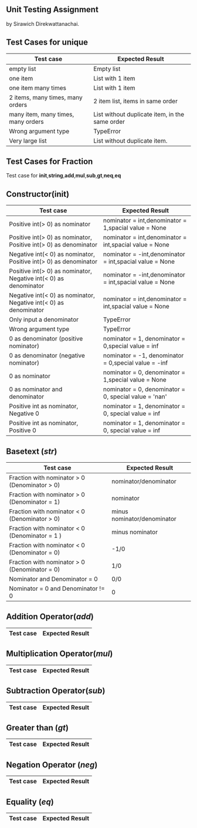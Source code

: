 ## Unit Testing Assignment

by Sirawich Direkwattanachai.


## Test Cases for unique

| Test case              |  Expected Result    |
|------------------------|---------------------|
| empty list             |  Empty list         |
| one item               |  List with 1 item   |
| one item many times    |  List with 1 item   |
| 2 items, many times, many orders | 2 item list, items in same order  |
| many item, many times, many orders | List without duplicate item, in the same order
| Wrong argument type    | TypeError|
| Very large list        | List without duplicate item.


## Test Cases for Fraction

Test case for __init__,__string__,__add__,__mul__,__sub__,__gt__,__neq__,__eq__

## Constructor(init)

| Test case              |  Expected Result    |
|------------------------|---------------------|
| Positive int(> 0) as nominator |nominator = int,denominator = 1,spacial value = None             |
| Positive int(> 0) as nominator, Positive int(> 0) as denominator  |nominator = int,denominator = int,spacial value = None|
| Negative int(< 0) as nominator, Positive int(> 0) as denominator  |nominator = -int,denominator = int,spacial value = None|
| Positive int(> 0) as nominator, Negative int(< 0) as denominator  |nominator = -int,denominator = int,spacial value = None|
| Negative int(< 0) as nominator, Negative int(< 0) as denominator  |nominator = int,denominator = int,spacial value = None|
|Only input a denominator |  TypeError |
|Wrong argument type  |  TypeError |
|0 as denominator (positive nominator) | nominator = 1, denominator = 0,special value = inf|
|0 as denominator (negative nominator) | nominator = -1, denominator = 0,special value = -inf|
|0 as nominator  | nominator = 0, denominator = 1,special value = None|
|0 as nominator and denominator | nominator = 0, denominator = 0, special value = 'nan'
|Positive int as nominator, Negative 0 | nominator = 1, denominator = 0, special value = inf 
|Positive int as nominator, Positive 0 | nominator = 1, denominator = 0, special value = inf 

## Basetext (*__str__*)

| Test case              |   Expected Result    |
|------------------------|----------------------|
|Fraction with nominator > 0 (Denominator > 0)|nominator/denominator
|Fraction with nominator > 0  (Denominator = 1)| nominator
|Fraction with nominator < 0  (Denominator > 0)   | minus nominator/denominator                |
|Fraction with nominator < 0  (Denominator = 1 )  |minus nominator|
|Fraction with nominator < 0 (Denominator = 0) | -1/0
|Fraction with nominator > 0 (Denominator = 0) | 1/0
|Nominator and Denominator = 0 | 0/0
|Nominator = 0 and Denominator != 0| 0

## Addition Operator(*__add__*)

| Test case              |   Expected Result    |
|------------------------|----------------------|

## Multiplication Operator(*__mul__*)

| Test case              |   Expected Result    |
|------------------------|----------------------|

## Subtraction Operator(*__sub__*)

| Test case              |   Expected Result    |
|------------------------|----------------------|

## Greater than (*__gt__*)

| Test case              |   Expected Result    |
|------------------------|----------------------|

## Negation Operator (*__neg__*)

| Test case              |   Expected Result    |
|------------------------|----------------------|

## Equality (*__eq__*)

| Test case              |   Expected Result    |
|------------------------|----------------------|
